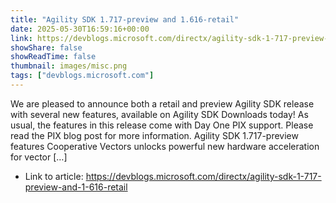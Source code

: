 ```yaml
---
title: "Agility SDK 1.717-preview and 1.616-retail"
date: 2025-05-30T16:59:16+00:00
link: https://devblogs.microsoft.com/directx/agility-sdk-1-717-preview-and-1-616-retail
showShare: false
showReadTime: false
thumbnail: images/misc.png
tags: ["devblogs.microsoft.com"]
---
```

We are pleased to announce both a retail and preview Agility SDK release with several new features, available on Agility SDK Downloads today! As usual, the features in this release come with Day One PIX support. Please read the PIX blog post for more information. Agility SDK 1.717-preview features Cooperative Vectors unlocks powerful new hardware acceleration for vector […]

- Link to article: https://devblogs.microsoft.com/directx/agility-sdk-1-717-preview-and-1-616-retail